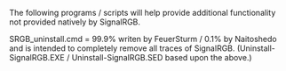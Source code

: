 The following programs / scripts will help provide additional functionality not provided natively by SignalRGB.

SRGB_uninstall.cmd = 99.9% writen by FeuerSturm / 0.1% by Naitoshedo and is intended to completely remove all traces of SignalRGB.
	(Uninstall-SignalRGB.EXE / Uninstall-SignalRGB.SED based upon the above.)